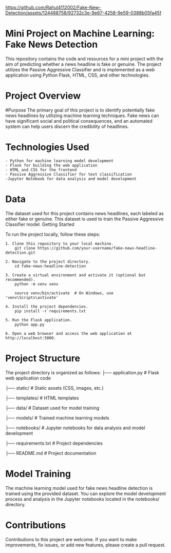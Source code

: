 
https://github.com/Rahul4112002/Fake-New-Detection/assets/124488758/92732c3e-9e67-4258-9e59-0388b05fa45f

# Mini Project on Machine Learning: Fake News Detection
This repository contains the code and resources for a mini project with the aim of predicting whether a news headline is fake or genuine. The project utilizes the Passive Aggressive Classifier and is implemented as a web application using Python Flask, HTML, CSS, and other technologies.
# Project Overview

#Purpose
The primary goal of this project is to identify potentially fake news headlines by utilizing machine learning techniques. Fake news can have significant social and political consequences, and an automated system can help users discern the credibility of headlines.
# Technologies Used
    - Python for machine learning model development
    - Flask for building the web application
    - HTML and CSS for the frontend
    - Passive Aggressive Classifier for text classification
    -Jupyter Notebook for data analysis and model development

# Data
The dataset used for this project contains news headlines, each labeled as either fake or genuine. This dataset is used to train the Passive Aggressive Classifier model.
Getting Started

To run the project locally, follow these steps:
    
    1. Clone this repository to your local machine.
        git clone https://github.com/your-username/fake-news-headline-detection.git

    2. Navigate to the project directory.
        cd fake-news-headline-detection

    3. Create a virtual environment and activate it (optional but recommended).
        python -m venv venv

        source venv/bin/activate  # On Windows, use 'venv\Scripts\activate'

    4. Install the project dependencies.
        pip install -r requirements.txt

    5. Run the Flask application.
        python app.py

    6. Open a web browser and access the web application at http://localhost:5000.

# Project Structure
The project directory is organized as follows:
├── application.py               # Flask web application code

├── static/              # Static assets (CSS, images, etc.)

├── templates/           # HTML templates

├── data/                # Dataset used for model training

├── models/              # Trained machine learning models

├── notebooks/           # Jupyter notebooks for data analysis and model development

├── requirements.txt     # Project dependencies

├── README.md            # Project documentation

# Model Training
The machine learning model used for fake news headline detection is trained using the provided dataset. You can explore the model development process and analysis in the Jupyter notebooks located in the notebooks/ directory.

# Contributions
Contributions to this project are welcome. If you want to make improvements, fix issues, or add new features, please create a pull request.


